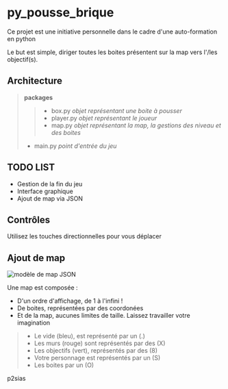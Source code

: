 # py_pousse_brique

Ce projet est une initiative personnelle dans le cadre d'une auto-formation en python

Le but est simple, diriger toutes les boites présentent sur la map vers l'/les objectif(s).


## Architecture

> **packages**
>
> > - box.py _objet représentant une boite à pousser_
> > - player.py _objet représentant le joueur_
> > - map.py _objet représentant la map, la gestions des niveau et des boites_
>
> - main.py _point d'entrée du jeu_

## TODO LIST

- Gestion de la fin du jeu 
- Interface graphique
- Ajout de map via JSON

## Contrôles

Utilisez les touches directionnelles pour vous déplacer

## Ajout de map

![modèle de map JSON](https://zupimages.net/up/21/29/8e55.png)

Une map est composée :
- D'un ordre d'affichage, de 1 à l'infini !
- De boites, représentées par des coordonées
- Et de la map, aucunes limites de taille. Laissez travailler votre imagination

> - Le vide (bleu), est représenté par un (.)
> - Les murs (rouge) sont représentés par des (X)
> - Les objectifs (vert), représentés par des (8)
> - Votre personnage est représentés par un (S)
> - Les boites par un (O)


p2sias


